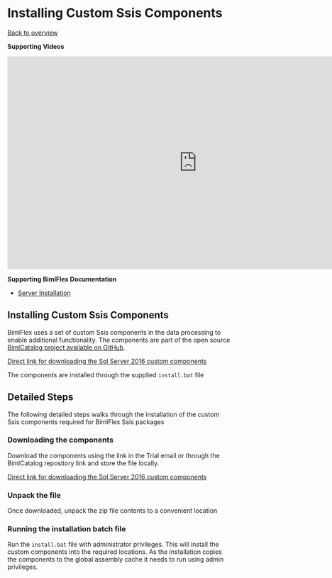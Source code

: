 # Installing Custom Ssis Components

[Back to overview](https://varigence.com/Documentation/BimlFlex/Article/Trial+Process+Overview)

**Supporting Videos**

<iframe width="853" height="480" src="https://www.youtube.com/embed/bBlYkYchZOo?rel=0" frameborder="0" allow="autoplay; encrypted-media" allowfullscreen></iframe>


**Supporting BimlFlex Documentation**

- [Server Installation](https://varigence.com/Documentation/BimlFlex/Article/Server+Installation)

## Installing Custom Ssis Components

BimlFlex uses a set of custom Ssis components in the data processing to enable additional functionality. The components are part of the open source [BimlCatalog project available on GitHub](https://github.com/varigence/BimlCatalog).

[Direct link for downloading the Sql Server 2016 custom components](https://github.com/varigence/BimlCatalog/blob/master/BimlCatalogComponents/Varigence.Ssis/varigence.ssis.2016.xcopyinstall.zip)

The components are installed through the supplied `install.bat` file

## Detailed Steps

The following detailed steps walks through the installation of the custom Ssis components required for BimlFlex Ssis packages

### Downloading the components

Download the components using the link in the Trial email or through the BimlCatalog repository link and store the file locally.

[Direct link for downloading the Sql Server 2016 custom components](https://github.com/varigence/BimlCatalog/raw/master/BimlCatalogComponents/Varigence.Ssis/varigence.ssis.2016.xcopyinstall.zip)

### Unpack the file

Once downloaded, unpack the zip file contents to a convenient location

### Running the installation batch file

Run the `install.bat` file with administrator privileges. This will install the custom components into the required locations.
As the installation copies the components to the global assembly cache it needs to run using admin privileges.
